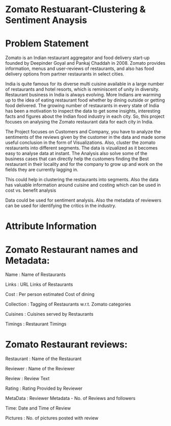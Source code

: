 # Zomato Restuarant-Clustering & Sentiment Anaysis

# Problem Statement

Zomato is an Indian restaurant aggregator and food delivery start-up founded by Deepinder Goyal and Pankaj Chaddah in 2008. Zomato provides information, menus and user-reviews of restaurants, and also has food delivery options from partner restaurants in select cities.

India is quite famous for its diverse multi cuisine available in a large number of restaurants and hotel resorts, which is reminiscent of unity in diversity. Restaurant business in India is always evolving. More Indians are warming up to the idea of eating restaurant food whether by dining outside or getting food delivered. The growing number of restaurants in every state of India has been a motivation to inspect the data to get some insights, interesting facts and figures about the Indian food industry in each city. So, this project focuses on analysing the Zomato restaurant data for each city in India.

The Project focuses on Customers and Company, you have to analyze the sentiments of the reviews given by the customer in the data and made some useful conclusion in the form of Visualizations. Also, cluster the zomato restaurants into different segments. The data is vizualized as it becomes easy to analyse data at instant. The Analysis also solve some of the business cases that can directly help the customers finding the Best restaurant in their locality and for the company to grow up and work on the fields they are currently lagging in.

This could help in clustering the restaurants into segments. Also the data has valuable information around cuisine and costing which can be used in cost vs. benefit analysis

Data could be used for sentiment analysis. Also the metadata of reviewers can be used for identifying the critics in the industry.

# Attribute Information

# Zomato Restaurant names and Metadata:

Name : Name of Restaurants

Links : URL Links of Restaurants

Cost : Per person estimated Cost of dining

Collection : Tagging of Restaurants w.r.t. Zomato categories

Cuisines : Cuisines served by Restaurants

Timings : Restaurant Timings


# Zomato Restaurant reviews:

Restaurant : Name of the Restaurant

Reviewer : Name of the Reviewer

Review : Review Text

Rating : Rating Provided by Reviewer

MetaData : Reviewer Metadata - No. of Reviews and followers

Time: Date and Time of Review

Pictures : No. of pictures posted with review




